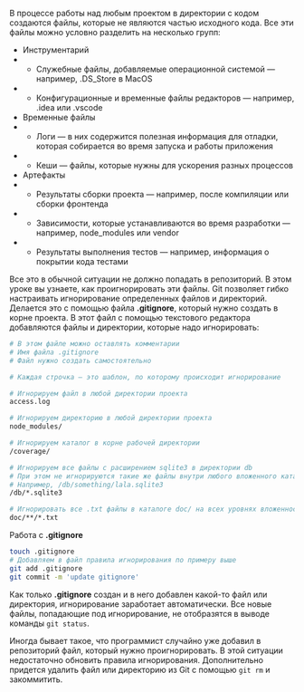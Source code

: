 В процессе работы над любым проектом в директории с кодом создаются файлы, которые не являются частью исходного кода. Все эти файлы можно условно разделить на несколько групп:

- Инструментарий
- - Служебные файлы, добавляемые операционной системой — например, .DS_Store в MacOS
- - Конфигурационные и временные файлы редакторов — например, .idea или .vscode
- Временные файлы
- - Логи — в них содержится полезная информация для отладки, которая собирается во время запуска и работы приложения
- - Кеши — файлы, которые нужны для ускорения разных процессов
- Артефакты
- - Результаты сборки проекта — например, после компиляции или сборки фронтенда
- - Зависимости, которые устанавливаются во время разработки — например, node_modules или vendor
- - Результаты выполнения тестов — например, информация о покрытии кода тестами

Все это в обычной ситуации не должно попадать в репозиторий. В этом уроке вы узнаете, как проигнорировать эти файлы.
Git позволяет гибко настраивать игнорирование определенных файлов и директорий. Делается это с помощью файла **.gitignore**, который нужно создать в корне проекта. В этот файл с помощью текстового редактора добавляются файлы и директории, которые надо игнорировать:
```bash
# В этом файле можно оставлять комментарии
# Имя файла .gitignore
# Файл нужно создать самостоятельно

# Каждая строчка — это шаблон, по которому происходит игнорирование

# Игнорируем файл в любой директории проекта
access.log

# Игнорируем директорию в любой директории проекта
node_modules/

# Игнорируем каталог в корне рабочей директории
/coverage/

# Игнорируем все файлы с расширением sqlite3 в директории db
# При этом не игнорируются такие же файлы внутри любого вложенного каталога в db
# Например, /db/something/lala.sqlite3
/db/*.sqlite3

# Игнорировать все .txt файлы в каталоге doc/ на всех уровнях вложенности
doc/**/*.txt
```

Работа с **.gitignore**
```bash
touch .gitignore
# Добавляем в файл правила игнорирования по примеру выше
git add .gitignore
git commit -m 'update gitignore'
```

Как только **.gitignore** создан и в него добавлен какой-то файл или директория, игнорирование заработает автоматически. Все новые файлы, попадающие под игнорирование, не отобразятся в выводе команды ```git status```.

Иногда бывает такое, что программист случайно уже добавил в репозиторий файл, который нужно проигнорировать. В этой ситуации недостаточно обновить правила игнорирования. Дополнительно придется удалить файл или директорию из Git с помощью ```git rm``` и закоммитить.
